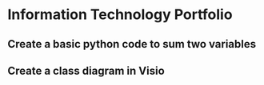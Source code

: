 # Information Technology Portfolio
## Create a basic python code to sum two variables
## Create a class diagram in Visio
